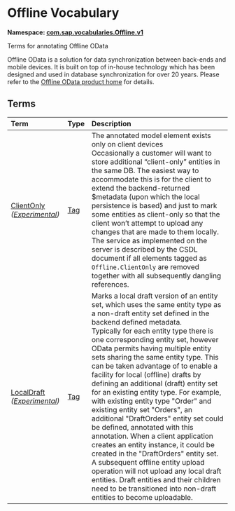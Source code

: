 # Offline Vocabulary
**Namespace: [com.sap.vocabularies.Offline.v1](Offline.xml)**

Terms for annotating Offline OData


Offline OData is a solution for data synchronization between back-ends and mobile devices.
It is built on top of in-house technology which has been designed and used in database synchronization for over 20 years.
Please refer to the [Offline OData product home](https://help.sap.com/doc/f53c64b93e5140918d676b927a3cd65b/Cloud/en-US/docs-en/guides/features/offline/overview.html) for details.
        


## Terms

Term|Type|Description
:---|:---|:----------
[ClientOnly](./Offline.xml#L41:~:text=<Term%20Name="-,ClientOnly,-") *([Experimental](Common.md#Experimental))*|[Tag](https://github.com/oasis-tcs/odata-vocabularies/blob/main/vocabularies/Org.OData.Core.V1.md#Tag)|<a name="ClientOnly"></a>The annotated model element exists only on client devices<br>Occasionally a customer will want to store additional “client-only” entities in the same DB. The easiest way to accommodate this is for the client to extend the backend-returned $metadata (upon which the local persistence is based) and just to mark some entities as client-only so that the client won’t attempt to upload any changes that are made to them locally. The service as implemented on the server is described by the CSDL document if all elements tagged as `Offline.ClientOnly` are removed together with all subsequently dangling references.
[LocalDraft](./Offline.xml#L55:~:text=<Term%20Name="-,LocalDraft,-") *([Experimental](Common.md#Experimental))*|[Tag](https://github.com/oasis-tcs/odata-vocabularies/blob/main/vocabularies/Org.OData.Core.V1.md#Tag)|<a name="LocalDraft"></a>Marks a local draft version of an entity set, which uses the same entity type as a non-draft entity set defined in the backend defined metadata.<br>Typically for each entity type there is one corresponding entity set, however OData permits having multiple entity sets sharing the same entity type. This can be taken advantage of to enable a facility for local (offline) drafts by defining an additional (draft) entity set for an existing entity type. For example, with existing entity type "Order" and existing entity set "Orders", an additional "DraftOrders" entity set could be defined, annotated with this annotation. When a client application creates an entity instance, it could be created in the "DraftOrders" entity set. A subsequent offline entity upload operation will not upload any local draft entities. Draft entities and their children need to be transitioned into non-draft entities to become uploadable.
